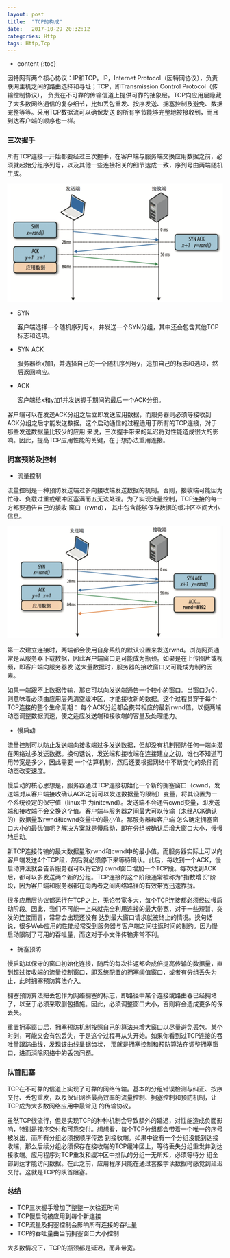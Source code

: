 ```yaml
---
layout: post
title:  "TCP的构成"
date:   2017-10-29 20:32:12
categories: Http
tags: Http,Tcp
---
```


* content
{:toc}

因特网有两个核心协议：IP和TCP。IP，Internet Protocol（因特网协议），负责联网主机之间的路由选择和寻址；TCP，即Transmission Control Protocol（传输控制协议），
负责在不可靠的传输信道上提供可靠的抽象层。TCP向应用层隐藏了大多数网络通信的复杂细节，比如丢包重发、按序发送、拥塞控制及避免、数据完整等等。采用TCP数据流可以确保发送
的所有字节能够完整地被接收到，而且到达客户端的顺序也一样。

### 三次握手

所有TCP连接一开始都要经过三次握手，在客户端与服务端交换应用数据之前，必须就起始分组序列号，以及其他一些连接相关的细节达成一致，序列号由两端随机生成。

![handshake](/img/tcp/handshake.png)

* SYN

    客户端选择一个随机序列号x，并发送一个SYN分组，其中还会包含其他TCP标志和选项。

* SYN ACK

    服务器给x加1，并选择自己的一个随机序列号y，追加自己的标志和选项，然后返回响应。
    
* ACK

    客户端给x和y加1并发送握手期间的最后一个ACK分组。
    
客户端可以在发送ACK分组之后立即发送应用数据，而服务器则必须等接收到ACK分组之后才能发送数据。这个启动通信的过程适用于所有的TCP连接，对于那些发送数据量比较少的应用
来说，三次握手带来的延迟将对性能造成很大的影响。因此，提高TCP应用性能的关键，在于想办法重用连接。

### 拥塞预防及控制

* 流量控制

流量控制是一种预防发送端过多向接收端发送数据的机制。否则，接收端可能因为忙碌、负载过重或缓冲区塞满而五无法处理。为了实现流量控制，TCP连接的每一方都要通告自己的接收
窗口（rwnd）， 其中包含能够保存数据的缓冲区空间大小信息。   
    
 ![handshake](/img/tcp/rwnd.png)
    
第一次建立连接时，两端都会使用自身系统的默认设置来发送rwnd。浏览网页通常是从服务器下载数据，因此客户端窗口更可能成为瓶颈。如果是在上传图片或视频，即客户端向服务器发
送大量数据时，服务器的接收窗口又可能成为制约因素。

如果一端跟不上数据传输，那它可以向发送端通告一个较小的窗口。当窗口为0，则意味着必须由应用层先清空缓冲区，才能接收新的数据。这个过程贯穿于每个TCP连接的整个生命周期：
每个ACK分组都会携带相应的最新rwnd值，以便两端动态调整数据流速，使之适应发送端和接收端的容量及处理能力。
    
* 慢启动

流量控制可以防止发送端向接收端过多发送数据，但却没有机制预防任何一端向潜在网络过多发送数据。换句话说，发送端和接收端在连接建立之初，谁也不知道可用带宽是多少，因此需要
一个估算机制，然后还要根据网络中不断变化的条件而动态改变速度。

慢启动的核心思想是，服务器通过TCP连接初始化一个新的拥塞窗口（cwnd，发送端对从客户端接收确认ACK之前可以发送数据量的限制）变量，将其设置为一个系统设定的保守值（linux中
为initcwnd）。发送端不会通告cwnd变量，即发送端和接收端不会交换这个值。客户端与服务器之间最大可以传输（未经ACK确认的）数据量取rwnd和cwnd变量中的最小值。那服务器和客户端
怎么确定拥塞窗口大小的最优值呢？解决方案就是慢启动，即在分组被确认后增大窗口大小，慢慢地启动。
    
新TCP连接传输的最大数据量取rwnd和cwnd中的最小值，而服务器实际上可以向客户端发送4个TCP段，然后就必须停下来等待确认。此后，每收到一个ACK，慢启动算法就会告诉服务器可以将它的
cwnd窗口增加一个TCP段。每次收到ACK后，都可以多发送两个新的分组。TCP连接的这个阶段通常被称为“指数增长”阶段，因为客户端和服务器都在向两者之间网络路径的有效带宽迅速靠拢。

很多应用层协议都运行在TCP之上，无论带宽多大，每个TCP连接都必须经过慢启动阶段。因此，我们不可能一上来就完全利用连接的最大带宽，对于一些短暂、突发的连接而言，常常会出现还没有
达到最大窗口请求就被终止的情况。换句话说，很多Web应用的性能经常受到服务器与客户端之间往返时间的制约。因为慢启动限制了可用的吞吐量，而这对于小文件传输非常不利。
    
* 拥塞预防

慢启动以保守的窗口初始化连接，随后的每次往返都会成倍提高传输的数据量，直到超过接收端的流量控制窗口，即系统配置的拥塞阈值窗口，或者有分组丢失为止，此时拥塞预防算法介入。

拥塞预防算法把丢包作为网络拥塞的标志，即路径中某个连接或路由器已经拥堵了，以至于必须采取删包措施。因此，必须调整窗口大小，否则将会造成更多的保丢失。
    
重置拥塞窗口后，拥塞预防机制按照自己的算法来增大窗口以尽量避免丢包。某个时刻，可能又会有包丢失，于是这个过程再从头开始。如果你看到过TCP连接的吞吐量跟踪曲线，发现该曲线呈锯齿状，
那就是拥塞控制和预防算法在调整拥塞窗口，进而消除网络中的丢包问题。    
    
    
### 队首阻塞

TCP在不可靠的信道上实现了可靠的网络传输。基本的分组错误检测与纠正、按序交付、丢包重发，以及保证网络最高效率的流量控制、拥塞控制和预防机制，让TCP成为大多数网络应用中最常见
的传输协议。

虽然TCP很流行，但是实现TCP的种种机制会导致额外的延迟，对性能造成负面影响，特别是按序交付和可靠交付。想想看，每个TCP分组都会带着一个唯一的序号被发出，而所有分组必须按顺序传送
到接收端。如果中途有一个分组没能到达接收端，那么后续分组必须保存在接收端的TCP缓冲区上，等待丢失分组重发并到达接收端。应用程序对TCP重发和缓冲区中排队的分组一无所知，必须等待分
组全部到达才能访问数据。在此之前，应用程序只能在通过套接字读数据时感觉到延迟交付。这就是TCP的队首阻塞。
    
    
### 总结
 
* TCP三次握手增加了整整一次往返时间
* TCP慢启动被应用到每个新连接
* TCP流量及拥塞控制会影响所有连接的吞吐量
* TCP的吞吐量由当前拥塞窗口大小控制


大多数情况下，TCP的瓶颈都是延迟，而非带宽。
    
    
    
    
    
    
    
    
    
    
    
    
    